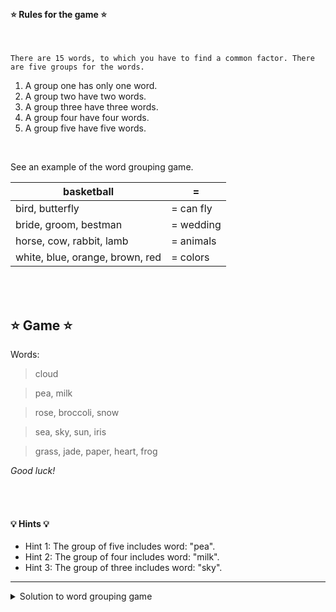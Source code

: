 <br>

#### 	⭐ Rules for the game 	⭐

<br>

```
There are 15 words, to which you have to find a common factor. There are five groups for the words.
```
1. A group one has only one word.
2. A group two have two words.
3. A group three have three words.
4. A group four have four words.
5. A group five have five words. 

<br>

See an example of the word grouping game.

| basketball       | =        |
| -----------------|-------------| 
| bird, butterfly  | = can fly| 
| bride, groom, bestman | = wedding| 
| horse, cow, rabbit, lamb | = animals| 
| white, blue, orange, brown, red | = colors| 


<br>
<br>

##	⭐ Game ⭐


Words:
>cloud 

>pea, milk

>rose, broccoli, snow

>sea, sky, sun, iris

>grass, jade, paper, heart, frog

*Good luck!*

<br>
<br>


#### 💡 Hints 💡 
* Hint 1: The group of five includes word: "pea".
* Hint 2: The group of four includes word: "milk".
* Hint 3: The group of three includes word: "sky".

---

<details>
<summary>Solution to word grouping game</summary>

~~Think their colors~~

🟡 🔴 🔵 ⚪ 🟢 

</details>